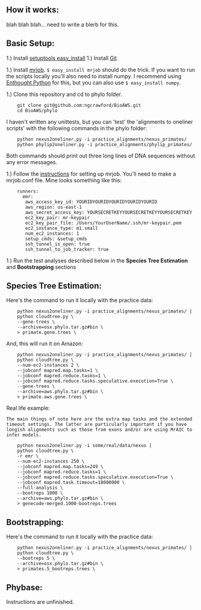 How it works:
-------------

blah blah blah... need to write a blerb for this. 

Basic Setup:
------------
1.) Install [setuptools easy_install][2]
1.) Install [Git][5]

1.) Install [mrjob][3]. `$ easy_install mrjob` should do the trick. If you want to run the scripts locally you'll also need to install numpy. I recommend using [Enthought Python][4] for this, but you can also use `$ easy_install numpy`. 

1.) Clone this repository and cd to phylo folder.

        git clone git@github.com:ngcrawford/BioAWS.git
        cd BioAWS/phylo

I haven't written any unittests, but you can 'test' the 'alignments to oneliner scripts' with the following commands in the phylo folder:

        python nexus2oneliner.py -i practice_alignments/nexus_primates/
        python phylip2oneliner.py -i practice_alignments/phylip_primates/

Both commands should print out three long lines of DNA sequences without any error messages. 

1.) Follow the [instructions][1] for setting up mrjob. You'll need to make a mrjob.conf file. Mine looks something like this:
    
        runners:
          emr:
           aws_access_key_id: YOURIDYOURIDYOURIDYOURIDYOURID
           aws_region: us-east-1
           aws_secret_access_key: YOURSECRETKEYYOURSECRETKEYYOURSECRETKEY
           ec2_key_pair: mr-keypair
           ec2_key_pair_file: /Users/YourUserName/.ssh/mr-keypair.pem
           ec2_instance_type: m1.small
           num_ec2_instances: 1
           setup_cmds: &setup_cmds
           ssh_tunnel_is_open: true
           ssh_tunnel_to_job_tracker: true

1.) Run the test analyses described below in the **Species Tree Estimation** and **Bootstrapping** sections

   
Species Tree Estimation:
------------------------

Here's the command to run it locally with the practice data:

        python nexus2oneliner.py -i practice_alignments/nexus_primates/ |
        python cloudtree.py \
        --gene-trees \
        --archive=osx.phylo.tar.gz#bin \
        > primate.gene.trees \

And, this will run it on Amazon:

        python nexus2oneliner.py -i practice_alignments/nexus_primates/ |
        python cloudtree.py \
        --num-ec2-instances 2 \
        --jobconf mapred.map.tasks=1 \
        --jobconf mapred.reduce.tasks=1 \
        --jobconf mapred.reduce.tasks.speculative.execution=True \
        --gene-trees \
        --archive=aws.phylo.tar.gz#bin \
        > primate.aws.gene.trees \

Real life example:

    The main things of note here are the extra map tasks and the extended timeout settings. The latter are particularly important if you have longish alignments such as those from exons and/or are using MrAIC to infer models.

        python nexus2oneliner.py -i some/real/data/nexus |
        python cloudtree.py \
        -r emr \
        --num-ec2-instances 250 \
        --jobconf mapred.map.tasks=249 \
        --jobconf mapred.reduce.tasks=1 \
        --jobconf mapred.reduce.tasks.speculative.execution=True \
        --jobconf mapred.task.timeout=18000000 \
        --full-analysis \
        --bootreps 1000 \
        --archive=aws.phylo.tar.gz#bin \
        > genecode-merged.1000-bootreps.trees
        
Bootstrapping:
-------------

Here's the command to run it locally with the practice data:

        python nexus2oneliner.py -i practice_alignments/nexus_primates/ |
        python cloudtree.py \
        --bootreps 5 \
        --archive=osx.phylo.tar.gz#bin \
        > primates.5_bootreps.trees \

Phybase:
--------

Instructions are unfinished.

[1]: http://packages.python.org/mrjob/
[2]: http://pypi.python.org/pypi/setuptools
[3]: https://github.com/Yelp/mrjob
[4]: http://www.enthought.com/products/epd.php
[5]: http://help.github.com/mac-set-up-git/